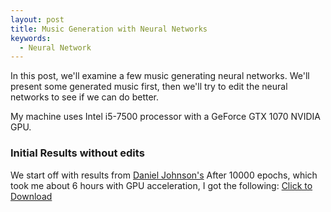 ```yaml
---
layout: post
title: Music Generation with Neural Networks
keywords: 
  - Neural Network
---
```


In this post, we'll examine a few music generating neural networks. We'll present some generated music first, then we'll try to edit the neural networks to see if we can do better.  

My machine uses Intel i5-7500 processor with a GeForce GTX 1070 NVIDIA GPU.
### Initial Results without edits

We start off with results from [Daniel Johnson's](http://www.hexahedria.com/2015/08/03/composing-music-with-recurrent-neural-networks/)
After 10000 epochs, which took me about 6 hours with GPU acceleration, I got the following:
<a href="myFile.js" download>Click to Download</a>
